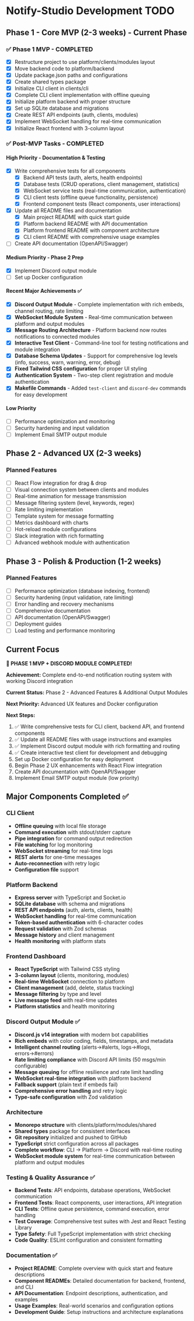 # Notify-Studio Development TODO

## Phase 1 - Core MVP (2-3 weeks) - Current Phase

### ✅ Phase 1 MVP - COMPLETED  
- [x] Restructure project to use platform/clients/modules layout
- [x] Move backend code to platform/backend
- [x] Update package.json paths and configurations
- [x] Create shared types package
- [x] Initialize CLI client in clients/cli
- [x] Complete CLI client implementation with offline queuing
- [x] Initialize platform backend with proper structure
- [x] Set up SQLite database and migrations
- [x] Create REST API endpoints (auth, clients, modules)
- [x] Implement WebSocket handling for real-time communication
- [x] Initialize React frontend with 3-column layout

### ✅ Post-MVP Tasks - COMPLETED

#### High Priority - Documentation & Testing  
- [x] Write comprehensive tests for all components
  - [x] Backend API tests (auth, alerts, health endpoints)
  - [x] Database tests (CRUD operations, client management, statistics)
  - [x] WebSocket service tests (real-time communication, authentication)
  - [x] CLI client tests (offline queue functionality, persistence)
  - [x] Frontend component tests (React components, user interactions)
- [x] Update all README files and documentation
  - [x] Main project README with quick start guide
  - [x] Platform backend README with API documentation
  - [x] Platform frontend README with component architecture
  - [x] CLI client README with comprehensive usage examples
- [ ] Create API documentation (OpenAPI/Swagger)

#### Medium Priority - Phase 2 Prep
- [x] Implement Discord output module
- [ ] Set up Docker configuration

#### Recent Major Achievements ✅
- [x] **Discord Output Module** - Complete implementation with rich embeds, channel routing, rate limiting
- [x] **WebSocket Module System** - Real-time communication between platform and output modules
- [x] **Message Routing Architecture** - Platform backend now routes notifications to connected modules
- [x] **Interactive Test Client** - Command-line tool for testing notifications and module integration
- [x] **Database Schema Updates** - Support for comprehensive log levels (info, success, warn, warning, error, debug)
- [x] **Fixed Tailwind CSS configuration** for proper UI styling
- [x] **Authentication System** - Two-step client registration and module authentication
- [x] **Makefile Commands** - Added `test-client` and `discord-dev` commands for easy development

#### Low Priority
- [ ] Performance optimization and monitoring
- [ ] Security hardening and input validation
- [ ] Implement Email SMTP output module

## Phase 2 - Advanced UX (2-3 weeks)

### Planned Features
- [ ] React Flow integration for drag & drop
- [ ] Visual connection system between clients and modules
- [ ] Real-time animation for message transmission
- [ ] Message filtering system (level, keywords, regex)
- [ ] Rate limiting implementation
- [ ] Template system for message formatting
- [ ] Metrics dashboard with charts
- [ ] Hot-reload module configurations
- [ ] Slack integration with rich formatting
- [ ] Advanced webhook module with authentication

## Phase 3 - Polish & Production (1-2 weeks)

### Planned Features
- [ ] Performance optimization (database indexing, frontend)
- [ ] Security hardening (input validation, rate limiting)
- [ ] Error handling and recovery mechanisms
- [ ] Comprehensive documentation
- [ ] API documentation (OpenAPI/Swagger)
- [ ] Deployment guides
- [ ] Load testing and performance monitoring

## Current Focus

**🚀 PHASE 1 MVP + DISCORD MODULE COMPLETED!**

**Achievement:** Complete end-to-end notification routing system with working Discord integration

**Current Status:** Phase 2 - Advanced Features & Additional Output Modules

**Next Priority:** Advanced UX features and Docker configuration

**Next Steps:**
1. ✅ Write comprehensive tests for CLI client, backend API, and frontend components
2. ✅ Update all README files with usage instructions and examples  
3. ✅ Implement Discord output module with rich formatting and routing
4. ✅ Create interactive test client for development and debugging
5. Set up Docker configuration for easy deployment
6. Begin Phase 2 UX enhancements with React Flow integration
7. Create API documentation with OpenAPI/Swagger
8. Implement Email SMTP output module (low priority)

## Major Components Completed ✅

### CLI Client
- **Offline queuing** with local file storage
- **Command execution** with stdout/stderr capture  
- **Pipe integration** for command output redirection
- **File watching** for log monitoring
- **WebSocket streaming** for real-time logs
- **REST alerts** for one-time messages
- **Auto-reconnection** with retry logic
- **Configuration file** support

### Platform Backend
- **Express server** with TypeScript and Socket.io
- **SQLite database** with schema and migrations
- **REST API endpoints** (auth, alerts, clients, health)
- **WebSocket handling** for real-time communication
- **Token-based authentication** with 6-character codes
- **Request validation** with Zod schemas
- **Message history** and client management
- **Health monitoring** with platform stats

### Frontend Dashboard
- **React TypeScript** with Tailwind CSS styling
- **3-column layout** (clients, monitoring, modules)
- **Real-time WebSocket** connection to platform
- **Client management** (add, delete, status tracking)
- **Message filtering** by type and level
- **Live message feed** with real-time updates
- **Platform statistics** and health monitoring

### Discord Output Module ✅
- **Discord.js v14 integration** with modern bot capabilities
- **Rich embeds** with color coding, fields, timestamps, and metadata
- **Intelligent channel routing** (alerts→#alerts, logs→#logs, errors→#errors)
- **Rate limiting compliance** with Discord API limits (50 msgs/min configurable)
- **Message queuing** for offline resilience and rate limit handling
- **WebSocket real-time integration** with platform backend
- **Fallback support** (plain text if embeds fail)
- **Comprehensive error handling** and retry logic
- **Type-safe configuration** with Zod validation

### Architecture  
- **Monorepo structure** with clients/platform/modules/shared
- **Shared types** package for consistent interfaces
- **Git repository** initialized and pushed to GitHub
- **TypeScript** strict configuration across all packages
- **Complete workflow**: CLI → Platform → Discord with real-time routing
- **WebSocket module system** for real-time communication between platform and output modules

### Testing & Quality Assurance ✅
- **Backend Tests**: API endpoints, database operations, WebSocket communication
- **Frontend Tests**: React components, user interactions, API integration
- **CLI Tests**: Offline queue persistence, command execution, error handling
- **Test Coverage**: Comprehensive test suites with Jest and React Testing Library
- **Type Safety**: Full TypeScript implementation with strict checking
- **Code Quality**: ESLint configuration and consistent formatting

### Documentation ✅
- **Project README**: Complete overview with quick start and feature descriptions
- **Component READMEs**: Detailed documentation for backend, frontend, and CLI
- **API Documentation**: Endpoint descriptions, authentication, and examples
- **Usage Examples**: Real-world scenarios and configuration options
- **Development Guide**: Setup instructions and architecture explanations